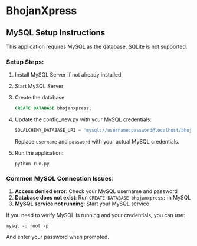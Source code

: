 # BhojanXpress

## MySQL Setup Instructions

This application requires MySQL as the database. SQLite is not supported.

### Setup Steps:

1. Install MySQL Server if not already installed
2. Start MySQL Server
3. Create the database:
   ```sql
   CREATE DATABASE bhojanxpress;
   ```
4. Update the config_new.py with your MySQL credentials:
   ```python
   SQLALCHEMY_DATABASE_URI = 'mysql://username:password@localhost/bhojanxpress'
   ```
   Replace `username` and `password` with your actual MySQL credentials.

5. Run the application:
   ```
   python run.py
   ```

### Common MySQL Connection Issues:

1. **Access denied error**: Check your MySQL username and password
2. **Database does not exist**: Run `CREATE DATABASE bhojanxpress;` in MySQL
3. **MySQL service not running**: Start your MySQL service

If you need to verify MySQL is running and your credentials, you can use:
```
mysql -u root -p
```
And enter your password when prompted.

